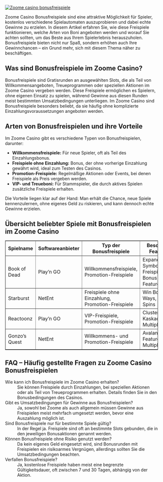 [![Zoome casino bonusfreispiele](https://123-caf.pages.dev/gitsignup.png)](https://vrmoo.ru/Bt82HjjY)

<p>Zoome Casino Bonusfreispiele sind eine attraktive Möglichkeit für Spieler, kostenlos verschiedene Spielautomaten auszuprobieren und dabei echte Gewinne zu erzielen. In diesem Artikel erfahren Sie, wie diese Freispiele funktionieren, welche Arten von Boni angeboten werden und worauf Sie achten sollten, um das Beste aus Ihrem Spielerlebnis herauszuholen. Bonusfreispiele bieten nicht nur Spaß, sondern erhöhen auch Ihre Gewinnchancen – ein Grund mehr, sich mit diesem Thema näher zu beschäftigen.</p>  <h2>Was sind Bonusfreispiele im Zoome Casino?</h2> <p>Bonusfreispiele sind Gratisrunden an ausgewählten Slots, die als Teil von Willkommensangeboten, Treueprogrammen oder speziellen Aktionen im Zoome Casino vergeben werden. Diese Freispiele ermöglichen es Spielern, ohne eigenen Einsatz zu spielen, während Gewinne aus diesen Runden meist bestimmten Umsatzbedingungen unterliegen. Im Zoome Casino sind Bonusfreispiele besonders beliebt, da sie häufig ohne komplizierte Einzahlungsvoraussetzungen angeboten werden.</p>  <h2>Arten von Bonusfreispielen und ihre Vorteile</h2> <p>Im Zoome Casino gibt es verschiedene Typen von Bonusfreispielen, darunter:</p> <ul>   <li><strong>Willkommensfreispiele:</strong> Für neue Spieler, oft als Teil des Einzahlungsbonus.</li>   <li><strong>Freispiele ohne Einzahlung:</strong> Bonus, der ohne vorherige Einzahlung gewährt wird, ideal zum Testen des Casinos.</li>   <li><strong>Promotion-Freispiele:</strong> Regelmäßige Aktionen oder Events, bei denen Freispiele als Preis vergeben werden.</li>   <li><strong>VIP- und Treueboni:</strong> Für Stammspieler, die durch aktives Spielen zusätzliche Freispiele erhalten.</li> </ul> <p>Die Vorteile liegen klar auf der Hand: Man erhält die Chance, neue Spiele kennenzulernen, ohne eigenes Geld zu riskieren, und kann dennoch echte Gewinne erzielen.</p>  <h2>Übersicht beliebter Spiele mit Bonusfreispielen im Zoome Casino</h2> <table border="1" cellpadding="5" cellspacing="0">   <thead>     <tr>       <th>Spielname</th>       <th>Softwareanbieter</th>       <th>Typ der Bonusfreispiele</th>       <th>Besondere Features</th>     </tr>   </thead>   <tbody>     <tr>       <td>Book of Dead</td>       <td>Play’n GO</td>       <td>Willkommensfreispiele, Promotion-Freispiele</td>       <td>Expanding Symbols, Freispiele mit Bonus-Feature</td>     </tr>     <tr>       <td>Starburst</td>       <td>NetEnt</td>       <td>Freispiele ohne Einzahlung, Promotion-Freispiele</td>       <td>Win Both Ways, Re-Spins</td>     </tr>     <tr>       <td>Reactoonz</td>       <td>Play’n GO</td>       <td>VIP-Freispiele, Promotion-Freispiele</td>       <td>Cluster Pays, Kaskaden-Multiplikator</td>     </tr>     <tr>       <td>Gonzo’s Quest</td>       <td>NetEnt</td>       <td>Willkommens- und Promotion-Freispiele</td>       <td>Avalanche Feature, Multiplikatoren</td>     </tr>   </tbody> </table>  <h2>FAQ – Häufig gestellte Fragen zu Zoome Casino Bonusfreispielen</h2> <dl>   <dt>Wie kann ich Bonusfreispiele im Zoome Casino erhalten?</dt>   <dd>Sie können Freispiele durch Einzahlungen, bei speziellen Aktionen oder als Teil von Treueprogrammen erhalten. Details finden Sie in den Bonusbedingungen des Casinos.</dd>    <dt>Gibt es Umsatzbedingungen für Gewinne aus Bonusfreispielen?</dt>   <dd>Ja, sowohl bei Zoome als auch allgemein müssen Gewinne aus Freispielen meist mehrfach umgesetzt werden, bevor eine Auszahlung möglich ist.</dd>    <dt>Sind Bonusfreispiele nur für bestimmte Spiele gültig?</dt>   <dd>In der Regel ja. Freispiele sind oft an bestimmte Slots gebunden, die in den jeweiligen Bonusaktionen genannt werden.</dd>    <dt>Können Bonusfreispiele ohne Risiko genutzt werden?</dt>   <dd>Da kein eigenes Geld eingesetzt wird, sind Bonusrunden mit Freispielen ein risikoarmes Vergnügen, allerdings sollten Sie die Umsatzbedingungen beachten.</dd>    <dt>Verfallen Bonusfreispiele?</dt>   <dd>Ja, kostenlose Freispiele haben meist eine begrenzte Gültigkeitsdauer, oft zwischen 7 und 30 Tagen, abhängig von der Aktion.</dd> </dl>